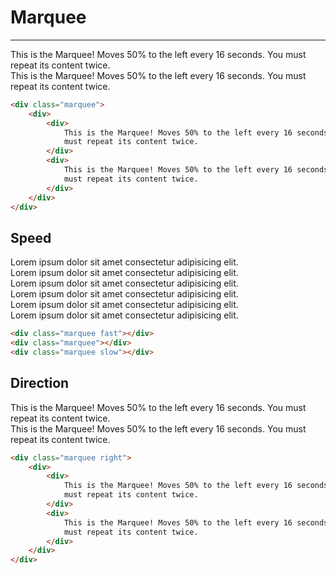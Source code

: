 # Marquee

---

<div class="marquee fs-9">
    <div>
        <div>This is the Marquee! Moves 50% to the left every 16 seconds. You must repeat its content twice.</div>
        <div>This is the Marquee! Moves 50% to the left every 16 seconds. You must repeat its content twice.</div>
    </div>
</div>

```html
<div class="marquee">
    <div>
        <div>
            This is the Marquee! Moves 50% to the left every 16 seconds. You
            must repeat its content twice.
        </div>
        <div>
            This is the Marquee! Moves 50% to the left every 16 seconds. You
            must repeat its content twice.
        </div>
    </div>
</div>
```

## Speed

<div class="marquee fast fs-8">
    <div>
        <div>Lorem ipsum dolor sit amet consectetur adipisicing elit.</div>
        <div>Lorem ipsum dolor sit amet consectetur adipisicing elit.</div>
    </div>
</div>

<div class="marquee fs-8">
    <div>
        <div>Lorem ipsum dolor sit amet consectetur adipisicing elit.</div>
        <div>Lorem ipsum dolor sit amet consectetur adipisicing elit.</div>
    </div>
</div>

<div class="marquee slow fs-8">
    <div>
        <div>Lorem ipsum dolor sit amet consectetur adipisicing elit.</div>
        <div>Lorem ipsum dolor sit amet consectetur adipisicing elit.</div>
    </div>
</div>

```html
<div class="marquee fast"></div>
<div class="marquee"></div>
<div class="marquee slow"></div>
```

## Direction

<div class="marquee right fs-9">
    <div>
        <div>This is the Marquee! Moves 50% to the left every 16 seconds. You must repeat its content twice.</div>
        <div>This is the Marquee! Moves 50% to the left every 16 seconds. You must repeat its content twice.</div>
    </div>
</div>

```html
<div class="marquee right">
    <div>
        <div>
            This is the Marquee! Moves 50% to the left every 16 seconds. You
            must repeat its content twice.
        </div>
        <div>
            This is the Marquee! Moves 50% to the left every 16 seconds. You
            must repeat its content twice.
        </div>
    </div>
</div>
```
